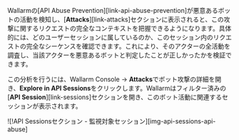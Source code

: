 Wallarmの[API Abuse Prevention][link-api-abuse-prevention]が悪意あるボットの活動を検知し、[**Attacks**][link-attacks]セクションに表示されると、この攻撃に関するリクエストの完全なコンテキストを把握できるようになります。具体的には、どのユーザーセッションに属しているのか、このセッション内のリクエストの完全なシーケンスを確認できます。これにより、そのアクターの全活動を調査し、当該アクターを悪意あるボットと判定したことが正しかったかを検証できます。

この分析を行うには、Wallarm Console → **Attacks**でボット攻撃の詳細を開き、**Explore in API Sessions**をクリックします。Wallarmはフィルター済みの[**API Session**][link-sessions]セクションを開き、このボット活動に関連するセッションが表示されます。

![!API Sessionsセクション - 監視対象セッション][img-api-sessions-api-abuse]
